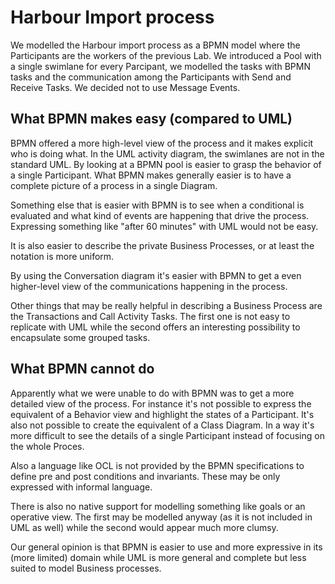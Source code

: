 # Harbour Import process

We modelled the Harbour import process as a BPMN model where the Participants are the workers of the previous Lab. We introduced a Pool with a single swimlane for every Parcipant, we modelled the tasks with BPMN tasks and the communication among the Participants with Send and Receive Tasks. We decided not to use Message Events.

## What BPMN makes easy (compared to UML)

BPMN offered a more high-level view of the process and it makes explicit who is doing what. In the UML activity diagram, the swimlanes are not in the standard UML. By looking at a BPMN pool is easier to grasp the behavior of a single Participant. What BPMN makes generally easier is to have a complete picture of a process in a single Diagram.

Something else that is easier with BPMN is to see when a conditional is evaluated and what kind of events are happening that drive the process. Expressing something like "after 60 minutes" with UML would not be easy.

It is also easier to describe the private Business Processes, or at least the notation is more uniform.

By using the Conversation diagram it's easier with BPMN to get a even higher-level view of the communications happening in the process.

Other things that may be really helpful in describing a Business Process are the Transactions and Call Activity Tasks. The first one is not easy to replicate with UML while the second offers an interesting possibility to encapsulate some grouped tasks.

## What BPMN cannot do

Apparently what we were unable to do with BPMN was to get a more detailed view of the process. For instance it's not possible to express the equivalent of a Behavior view and highlight the states of a Participant. It's also not possible to create the equivalent of a Class Diagram. In a way it's more difficult to see the details of a single Participant instead of focusing on the whole Proces.

Also a language like OCL is not provided by the BPMN specifications to define pre and post conditions and invariants. These may be only expressed with informal language.

There is also no native support for modelling something like goals or an operative view. The first may be modelled anyway (as it is not included in UML as well) while the second would appear much more clumsy.

Our general opinion is that BPMN is easier to use and more expressive in its (more limited) domain while UML is more general and complete but less suited to model Business processes.
